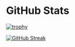 # GitHub Stats
[![trophy](https://github-profile-trophy.vercel.app/?username=b-ran&theme=dracula)](https://github.com/ryo-ma/github-profile-trophy)

[![GitHub Streak](http://github-readme-streak-stats.herokuapp.com?user=b-ran&theme=dracula&date_format=M%20j%5B%2C%20Y%5D)](https://git.io/streak-stats)
